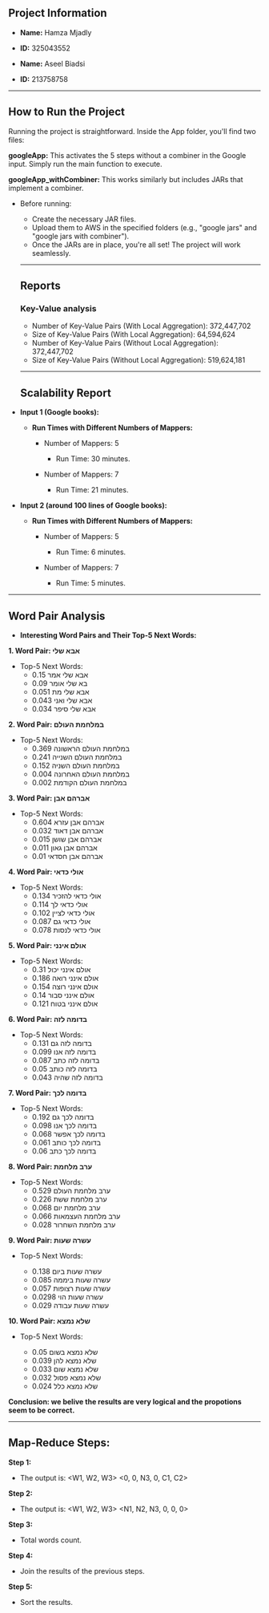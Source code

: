
## Project Information
- **Name:** Hamza Mjadly
- **ID:**   325043552     
 
- **Name:** Aseel Biadsi
- **ID:** 213758758

---


## How to Run the Project

Running the project is straightforward. Inside the App folder, you'll find two files:

**googleApp:** This activates the 5 steps without a combiner in the Google input. Simply run the main function to execute.

**googleApp_withCombiner:** This works similarly but includes JARs that implement a combiner.
- Before running:

  - Create the necessary JAR files.
  - Upload them to AWS in the specified folders (e.g., "google jars" and "google jars with combiner").
  - Once the JARs are in place, you're all set! The project will work seamlessly.

   
  ---

  ## Reports

  ### Key-Value analysis
  
  - Number of Key-Value Pairs (With Local Aggregation): 372,447,702
  - Size of Key-Value Pairs (With Local Aggregation): 64,594,624 
  - Number of Key-Value Pairs (Without Local Aggregation): 372,447,702
  - Size of Key-Value Pairs (Without Local Aggregation): 519,624,181 

   
  ---

  ## Scalability Report

- **Input 1 (Google books):**

  - **Run Times with Different Numbers of Mappers:**

      - Number of Mappers: 5
        -  Run Time: 30 minutes.

      - Number of Mappers: 7
        -  Run Time: 21 minutes.

- **Input 2 (around 100 lines of Google books):**

  - **Run Times with Different Numbers of Mappers:**

      - Number of Mappers: 5
        -  Run Time: 6 minutes.

      - Number of Mappers: 7
         - Run Time: 5 minutes.

---

  ## Word Pair Analysis

- **Interesting Word Pairs and Their Top-5 Next Words:**


**1.  Word Pair: אבא שלי**

- Top-5 Next Words: 
    -  אבא שלי אמר 0.15
    -  בא שלי אומר	0.09
    -  אבא שלי מת	0.051
    -  אבא שלי ואני	0.043
    -  אבא שלי סיפר	0.034

**2.  Word Pair: במלחמת העולם**

- Top-5 Next Words:
    - במלחמת העולם הראשונה	0.369
    - במלחמת העולם השנייה	0.241
    - במלחמת העולם השניה	0.152
    - במלחמת העולם האחרונה	0.004
    - במלחמת העולם הקודמת	0.002

**3.  Word Pair: אברהם אבן**

- Top-5 Next Words:
    - אברהם אבן עזרא	0.604
    - אברהם אבן דאוד	0.032
    - אברהם אבן שושן	0.015
    - אברהם אבן גאון	0.011
    - אברהם אבן חסדאי	0.01

**4.  Word Pair: אולי כדאי**

- Top-5 Next Words:
    - אולי כדאי להזכיר	0.134
    - אולי כדאי לך	0.114
    - אולי כדאי לציין	0.102
    - אולי כדאי גם	0.087
    - אולי כדאי לנסות	0.078

**5.  Word Pair: אולם אינני**

- Top-5 Next Words: 
    - אולם אינני יכול	0.31
    - אולם אינני רואה	0.186
    - אולם אינני רוצה	0.154
    - אולם אינני סבור	0.14
    - אולם אינני בטוח	0.121


**6.  Word Pair: בדומה לזה**

- Top-5 Next Words:
    - בדומה לזה גם	0.131
    - בדומה לזה אנו	0.099
    - בדומה לזה כתב	0.087
    - בדומה לזה כותב	0.05
    - בדומה לזה שהיה	0.043
  
**7.  Word Pair: בדומה לכך**

- Top-5 Next Words:
    - בדומה לכך גם	0.192
    - בדומה לכך אנו	0.098
    - בדומה לכך אפשר	0.068
    - בדומה לכך כותב	0.061
    - בדומה לכך כתב	0.06
  
**8.  Word Pair: ערב מלחמת**

- Top-5 Next Words:
    - ערב מלחמת העולם	0.529
    - ערב מלחמת ששת	0.226
    - ערב מלחמת יום	0.068
    - ערב מלחמת העצמאות	0.066
    - ערב מלחמת השחרור	0.028

**9.  Word Pair: עשרה שעות**

- Top-5 Next Words: 

    - עשרה שעות ביום	0.138
    - עשרה שעות ביממה	0.085
    - עשרה שעות רצופות	0.057
    - עשרה שעות הוי	0.0298
    - עשרה שעות עבודה	0.029
  
**10.  Word Pair: שלא נמצא**

-  Top-5 Next Words: 

    - שלא נמצא בשום	0.05
    - שלא נמצא להן	0.039
    - שלא נמצא שום	0.033
    - שלא נמצא פסול	0.032
    - שלא נמצא כלל	0.024
 

**Conclusion: we belive the results are very logical and the propotions seem to be correct.**

---

## Map-Reduce Steps:

**Step 1:**
  - The output is: <W1, W2, W3> <0, 0, N3, 0, C1, C2>


**Step 2:**
  - The output is: <W1, W2, W3> <N1, N2, N3, 0, 0, 0>
    
**Step 3:**
  - Total words count.
    
**Step 4:**
  - Join the results of the previous steps.
    
**Step 5:**
  - Sort the results.


    
   
